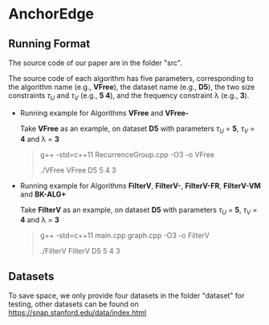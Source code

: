# AnchorEdge

## Running Format

The source code of our paper are in the folder "src".

The source code of each algorithm has five parameters, corresponding to the algorithm name (e.g., **VFree**), the dataset name (e.g., **D5**), the two size constraints $\tau_U$ and $\tau_V$ (e.g., **5 4**), and the frequency constraint &lambda; (e.g., **3**).

* Running example for Algorithms **VFree** and **VFree-**

  Take **VFree** as an example, on dataset **D5** with parameters $\tau_U$ = **5**, $\tau_V$ = **4** and &lambda; = **3**

  > g++ -std=c++11 RecurrenceGroup.cpp -O3 -o VFree
  >
  > ./VFree VFree D5 5 4 3


* Running example for Algorithms **FilterV**, **FilterV-**, **FilterV-FR**, **FilterV-VM** and **BK-ALG+**

  Take **FilterV** as an example, on dataset **D5** with parameters $\tau_U$ = **5**, $\tau_V$ = **4** and &lambda; = **3**

  > g++ -std=c++11 main.cpp graph.cpp -O3 -o FilterV
  >
  > ./FilterV FilterV D5 5 4 3


## Datasets

To save space, we only provide four datasets in the folder "dataset" for testing, other datasets can be found on https://snap.stanford.edu/data/index.html


